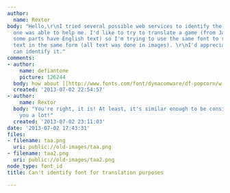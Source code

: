```yaml
---
author:
  name: Rextor
body: "Hello,\r\nI tried several possible web services to identify the font but no
  one was able to help me. I'd like to try to translate a game (from Japanese but
  some parts have English text) so I'm trying to use the same font to recreate new
  text in the same form (all text was done in images). \r\nI'd appreciate if someone
  can identify it."
comments:
- author:
    name: defiantone
    picture: 126244
  body: how about [[http://www.fonts.com/font/dynacomware/df-popcorn/w-7|DF Popcorn]]
  created: '2013-07-02 22:54:57'
- author:
    name: Rextor
  body: "You're right, it is! At least, it's similar enough to be considered as one.\r\nThank
    you a lot!"
  created: '2013-07-02 23:11:03'
date: '2013-07-02 17:43:31'
files:
- filename: taa.png
  uri: public://old-images/taa.png
- filename: taa2.png
  uri: public://old-images/taa2.png
node_type: font_id
title: Can't identify font for translation purposes

---
```

